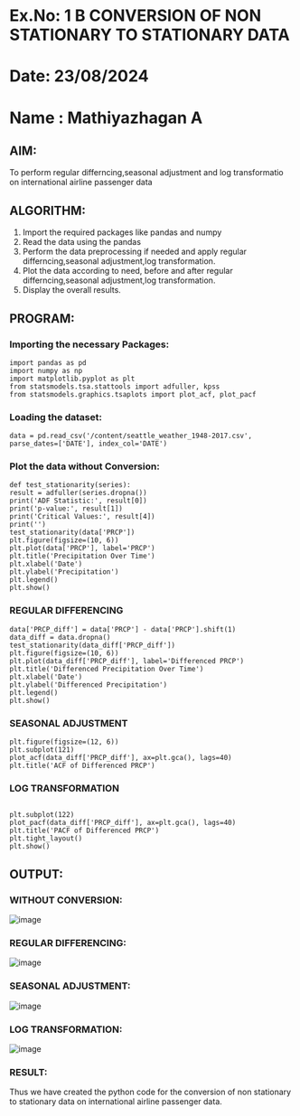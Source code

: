 # Ex.No: 1 B                    CONVERSION OF NON STATIONARY TO STATIONARY DATA
# Date: 23/08/2024
# Name : Mathiyazhagan A
## AIM:
To perform regular differncing,seasonal adjustment and log transformatio on international airline passenger data

## ALGORITHM:
1. Import the required packages like pandas and numpy
2. Read the data using the pandas
3. Perform the data preprocessing if needed and apply regular differncing,seasonal adjustment,log transformation.
4. Plot the data according to need, before and after regular differncing,seasonal adjustment,log transformation.
5. Display the overall results.
   
## PROGRAM:
### Importing the necessary Packages:
```
import pandas as pd
import numpy as np
import matplotlib.pyplot as plt
from statsmodels.tsa.stattools import adfuller, kpss
from statsmodels.graphics.tsaplots import plot_acf, plot_pacf
```

### Loading the dataset:
```
data = pd.read_csv('/content/seattle_weather_1948-2017.csv', parse_dates=['DATE'], index_col='DATE')
```

### Plot the data without Conversion:
```
def test_stationarity(series):
result = adfuller(series.dropna())
print('ADF Statistic:', result[0])
print('p-value:', result[1])
print('Critical Values:', result[4])
print('')
test_stationarity(data['PRCP'])
plt.figure(figsize=(10, 6))
plt.plot(data['PRCP'], label='PRCP')
plt.title('Precipitation Over Time')
plt.xlabel('Date')
plt.ylabel('Precipitation')
plt.legend()
plt.show()

```

### REGULAR DIFFERENCING
```
data['PRCP_diff'] = data['PRCP'] - data['PRCP'].shift(1)
data_diff = data.dropna()
test_stationarity(data_diff['PRCP_diff'])
plt.figure(figsize=(10, 6))
plt.plot(data_diff['PRCP_diff'], label='Differenced PRCP')
plt.title('Differenced Precipitation Over Time')
plt.xlabel('Date')
plt.ylabel('Differenced Precipitation')
plt.legend()
plt.show()
```

### SEASONAL ADJUSTMENT
```
plt.figure(figsize=(12, 6))
plt.subplot(121)
plot_acf(data_diff['PRCP_diff'], ax=plt.gca(), lags=40)
plt.title('ACF of Differenced PRCP')
```

### LOG TRANSFORMATION
```

plt.subplot(122)
plot_pacf(data_diff['PRCP_diff'], ax=plt.gca(), lags=40)
plt.title('PACF of Differenced PRCP')
plt.tight_layout()
plt.show()
```

## OUTPUT:
### WITHOUT CONVERSION:

![image](https://github.com/user-attachments/assets/b1b46bbf-4c81-4fcb-a5cc-5a748c0f6780)



### REGULAR DIFFERENCING:

![image](https://github.com/user-attachments/assets/d801d8b3-242a-4925-81fb-1a675118763e)



### SEASONAL ADJUSTMENT:

![image](https://github.com/user-attachments/assets/52065c38-e4bd-4a00-8fa6-55fe23da3084)



### LOG TRANSFORMATION:

![image](https://github.com/user-attachments/assets/e08653cf-7425-4895-aefd-720513aee8c3)




### RESULT:
Thus we have created the python code for the conversion of non stationary to stationary data on international airline passenger
data.
